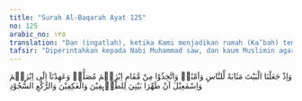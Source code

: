 ```yaml
---
title: "Surah Al-Baqarah Ayat 125"
no: 125
arabic_no: ١٢٥
translation: "Dan (ingatlah), ketika Kami menjadikan rumah (Ka’bah) tempat berkumpul dan tempat yang aman bagi manusia. Dan jadikanlah maqam Ibrahim  itu tempat salat. Dan telah Kami perintahkan kepada Ibrahim dan Ismail, “Bersihkanlah rumah-Ku untuk orang-orang yang tawaf, orang yang iktikaf, orang yang rukuk dan orang yang sujud!”"
tafsir: "Diperintahkan kepada Nabi Muhammad saw, dan kaum Muslimin agar mengingat ketika Allah menjadikan Ka'bah sebagai tempat berkumpul manusia, tempat yang aman, dan menjadikan Maqam Ibrahim sebagai tempat salat. Maqam Ibrahim ialah tempat berpijak bagi Ibrahim ketika membangun Ka'bah. Perintah Allah kepada Ibrahim dan Ismail itu untuk menenteramkan hati Nabi Muhammad saw dan kaum Muslimin dalam menghadapi keingkaran orang kafir dan untuk menerangkan kepada orang musyrik, Yahudi dan Nasrani bahwa agama yang dibawa Nabi Muhammad itu seasas dengan agama yang dibawa Nabi Ibrahim, agama nenek moyang mereka.\n\nAda dua faedah yang dapat diambil dari ayat di atas sehubungan dengan didirikannya Ka'bah: Pertama, tempat berkumpul bagi manusia untuk ibadah. Sejak zaman dahulu sebelum Nabi Muhammad saw diutus sampai saat ini Ka'bah atau Mekah telah menjadi tempat berkumpul manusia dari segala penjuru, dari segala macam bangsa dalam rangka menghormati dan melaksanakan ibadah haji. Hati mereka merasa tenteram tinggal di sekitar Ka'bah. Setelah mereka kembali ke tanah air, hati dan jiwa mereka senantiasa tertarik kepadanya dan selalu bercita-cita ingin kembali lagi bila ada kesempatan.\n\nKedua, Allah swt menjadikannya sebagai tempat yang aman. Maksudnya, Allah menjadikan tanah yang berada di sekitar Masjidilharam sebagai tanah dan tempat yang aman bagi orang-orang yang berada di sana. Sejak dahulu sampai saat ini orang-orang Arab mengagungkan dan menyucikannya. \n\nOrang-orang Arab terkenal dengan sifat suka menuntut bela atas orang atau kabilah yang membunuh atau menyakiti atau menghina keluarganya. Di mana saja mereka temui orang atau kabilah itu, penuntutan balas akan mereka laksanakan. Kecuali bila mereka menemuinya di Tanah Haram, mereka tidak mengganggu sedikit pun. Dalam pada itu sejak zaman dahulu banyak usaha dari orang-orang Arab sendiri atau dari bangsa-bangsa yang lain untuk menguasai Tanah Haram atau untuk merusak Ka'bah, tetapi selalu digagalkan Allah, seperti usaha Abrahah Raja Najasyi dengan tentaranya untuk menguasai Tanah Haram dan Ka'bah. Mereka dihancurkan.\n\nAllah berfirman:\n\nTidakkah engkau (Muhammad) perhatikan bagaimana Tuhanmu telah bertindak terhadap pasukan bergajah? Bukankah Dia telah menjadikan tipu daya mereka itu sia-sia? Dan Dia mengirimkan kepada mereka burung yang berbondong-bondong, yang melempari mereka dengan batu dari tanah liat yang dibakar, sehingga mereka dijadikan-Nya seperti daun-daun yang dimakan (ulat). (al-Fil/105:1-5)\n\nTidakkah mereka memperhatikan, bahwa Kami telah menjadikan (negeri mereka) tanah suci yang aman, padahal manusia di sekitarnya saling merampok. Mengapa (setelah nyata kebenaran) mereka masih percaya kepada yang batil dan ingkar kepada nikmat Allah? (al-'Ankabut/29:67)\n\nAllah memerintahkan agar Maqam Ibrahim dijadikan sebagai tempat salat. Faedah perintah itu ialah untuk menghadirkan perintah itu di dalam pikiran atau agar manusia mengikuti apa yang diperintahkan itu, seolah-olah perintah itu dihadapkan kepada mereka sehingga perintah itu tertanam di dalam hati mereka dan mereka merasa bahwa diri mereka termasuk orang yang diperintah.\n\nDengan demikian, maksud ayat ialah: Orang-orang dahulu yang beriman kepada Ibrahim a.s. diperintahkan agar menjadikan sebagian Maqam Ibrahim sebagai tempat salat. Perintah itu ditujukan pula kepada orang-orang yang datang kemudian, yang mengakui Ibrahim a.s., sebagai nabi dan rasul Allah dan mengakui Nabi Muhammad saw, salah seorang dari anak cucu Ibrahim a.s. sebagai nabi yang terakhir.\n\nAllah memerintahkan Nabi Ibrahim untuk membersihkannya dalam arti yang sebenarnya dan dalam arti kiasan. Membersihkan dalam arti yang sebenarnya ialah membersihkan dari segala macam benda yang dihukumkan najis, seperti segala macam kotoran dan sebagainya. Membersihkan dalam arti kiasan ialah membersihkannya dari segala macam perbuatan yang mengandung unsur-unsur syirik, perbuatan menyembah berhala, perbuatan-perbuatan yang terlarang, bertengkar dan sebagainya.\n\nPerintah membersihkan Ka'bah ini sekalipun ditujukan kepada Nabi Ibrahim dan Ismail, tetapi termasuk juga orang-orang yang datang sesudahnya. Allah menamakan Ka'bah yang didirikan itu dengan \"Rumah Allah\" (Baitullah). Penamaan itu bukan berarti Allah tinggal di dalam atau di sekitar Ka'bah. Tetapi maksudnya ialah bahwa Allah menjadikan rumah itu tempat beribadah kepada-Nya dan dalam beribadah menghadap ke arah Ka'bah.\n\nHikmah menjadikan Ka'bah sebagai \"rumah Allah\" dan menjadikan sebagai arah menghadap di dalam beribadah kepada Allah Pencipta dan Penguasa seluruh makhluk agar manusia merasa dirinya dapat langsung menyampaikan pujian, pernyataan syukur, permohonan pertolongan dan permohonan doa kepada Allah.\n\nManusia kurang dapat menyatakan pikirannya dalam beribadah kepada Allah bila tidak dilakukan di tempat tertentu dan menghadap ke arah tertentu. Dengan adanya tempat tertentu dan arah tertentu, manusia dapat menambah imannya setiap saat, memperdalam pengetahuannya, dan mempertinggi nilai-nilai rohani dalam dirinya. Karena dengan demikian dia merasakan seolah-olah Allah ada di hadapannya demikian dekat, sehingga tidak ada yang membatasi antaranya dengan Allah. \n\nPada ayat yang lain ditegaskan bahwa ke mana saja manusia menghadap dalam beribadah, berdoa akan menemui wajah Allah, dan sampai kepada-Nya, karena Allah Mahaluas lagi Maha Mengetahui. ) Dari ayat di atas dapat dipahami bahwa penamaan Ka'bah sebagai rumah Allah hanyalah untuk mempermudah manusia dalam membulatkan pikirannya dalam beribadah. Pada asasnya Allah Mahabesar, Maha Mengetahui lagi Mahaluas."
---
```

وَاِذْ جَعَلْنَا الْبَيْتَ مَثَابَةً لِّلنَّاسِ وَاَمْنًاۗ وَاتَّخِذُوْا مِنْ مَّقَامِ اِبْرٰهٖمَ مُصَلًّىۗ  وَعَهِدْنَآ اِلٰٓى اِبْرٰهٖمَ وَاِسْمٰعِيْلَ اَنْ طَهِّرَا بَيْتِيَ لِلطَّاۤىِٕفِيْنَ وَالْعٰكِفِيْنَ وَالرُّكَّعِ السُّجُوْدِ 